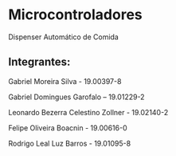 # Microcontroladores 

Dispenser Automático de Comida

## Integrantes:

Gabriel Moreira Silva - 19.00397-8

Gabriel Domingues Garofalo – 19.01229-2

Leonardo Bezerra Celestino Zollner - 19.02140-2

Felipe Oliveira Boacnin - 19.00616-0

Rodrigo Leal Luz Barros - 19.01095-8
